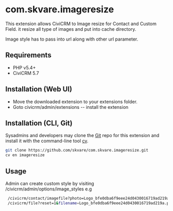 # com.skvare.imageresize

This extension allows CiviCRM to Image resize for Contact and Custom Field. it resize all type of images and put into cache directory.

Image style has to pass into url along with other url parameter.


## Requirements

* PHP v5.4+
* CiviCRM 5.7

## Installation (Web UI)

* Move the downloaded extension to your extensions folder.
* Goto civicrm/admin/extensions -- install the extension

## Installation (CLI, Git)

Sysadmins and developers may clone the [Git](https://en.wikipedia.org/wiki/Git) repo for this extension and
install it with the command-line tool [cv](https://github.com/civicrm/cv).

```bash
git clone https://github.com/skvare/com.skvare.imageresize.git
cv en imageresize
```

## Usage

Admin can create custom style by visiting /civicrm/admin/options/image_styles
e.g
```bash
 /civicrm/contact/imagefile?photo=Logo_bfe0dba6f9eee24d0430016719ad219a.png&amp;image_styles=thumbnail
 /civicrm/file?reset=1&filename=Logo_bfe0dba6f9eee24d0430016719ad219a.png&mime-type=image/png&image_styles=thumbnail
```